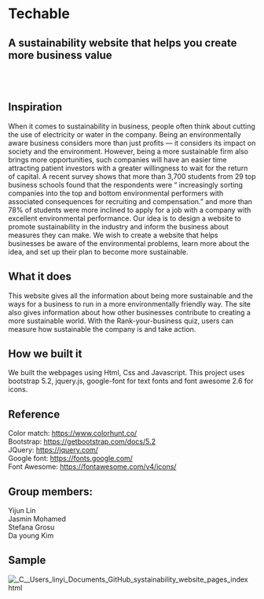 # Techable 
## A sustainability website that helps you create more business value
<br><br>

## Inspiration <br>

When it comes to sustainability in business, people often think about cutting the use of electricity or water in the company. Being an environmentally aware business considers more than just profits — it considers its impact on society and the environment. However, being a more sustainable firm also brings more opportunities, such companies will have an easier time attracting patient investors with a greater willingness to wait for the return of capital. A recent survey shows that more than 3,700 students from 29 top business schools found that the respondents were “ increasingly sorting companies into the top and bottom environmental performers with associated consequences for recruiting and compensation.” and more than 78% of students were more inclined to apply for a job with a company with excellent environmental performance. Our idea is to design a website to promote sustainability in the industry and inform the business about measures they can make. We wish to create a website that helps businesses be aware of the environmental problems, learn more about the idea, and set up their plan to become more sustainable. 



## What it does 

This website gives all the information about being more sustainable and the ways for a business to run in a more environmentally friendly way. The site also gives information about how other businesses contribute to creating a more sustainable world. With the Rank-your-business quiz, users can measure how sustainable the company is and take action.

## How we built it

We built the webpages using Html, Css and Javascript. This project uses bootstrap 5.2, jquery.js, google-font for text fonts and font awesome 2.6 for icons. 

## Reference 

Color match: https://www.colorhunt.co/ <br>
Bootstrap: https://getbootstrap.com/docs/5.2  <br>
JQuery: https://jquery.com/  <br>
Google font: https://fonts.google.com/  <br>
Font Awesome: https://fontawesome.com/v4/icons/  <br>



## Group members:
 Yijun Lin <br>
 Jasmin Mohamed <br>
 Stefana Grosu <br>
 Da young Kim <br>



## Sample

![_C__Users_linyi_Documents_GitHub_systainability_website_pages_index html](https://user-images.githubusercontent.com/94548705/181660061-929aa30a-7658-4c4b-b9be-5fe43b58127c.png)
